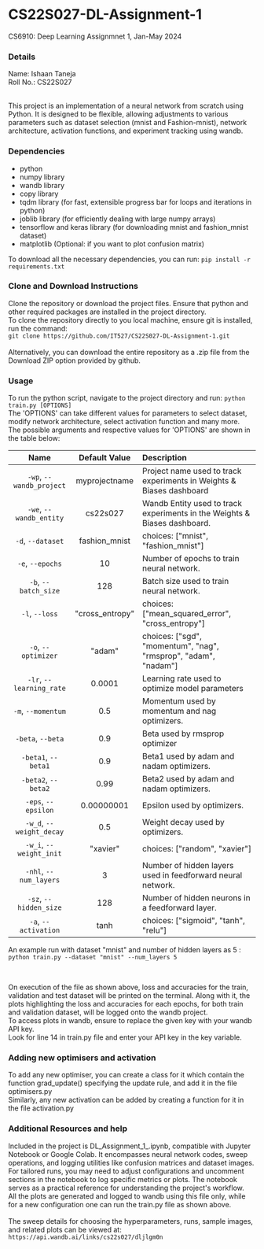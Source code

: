 # CS22S027-DL-Assignment-1
CS6910: Deep Learning Assignmnet 1, Jan-May 2024

### Details
Name: Ishaan Taneja </br>
Roll No.: CS22S027 </br>
</br>

This project is an implementation of a neural network from scratch using Python. It is designed to be flexible, allowing adjustments to various parameters such as dataset selection (mnist and Fashion-mnist), network architecture, activation functions, and experiment tracking using wandb.


### Dependencies
 - python
 - numpy library
 - wandb library
 - copy library
 - tqdm library (for fast, extensible progress bar for loops and iterations in python)
 - joblib library (for efficiently dealing with large numpy arrays)
 - tensorflow and keras library (for downloading mnist and fashion_mnist dataset)
 - matplotlib (Optional: if you want to plot confusion matrix)

To download all the necessary dependencies, you can run: `pip install -r requirements.txt`


### Clone and Download Instructions
Clone the repository or download the project files. Ensure that python and other required packages are installed in the project directory.</br>
To clone the repository directly to you local machine, ensure git is installed, run the command: 
</br>
`git clone https://github.com/IT527/CS22S027-DL-Assignment-1.git`
</br>
</br>
Alternatively, you can download the entire repository as a .zip file from the Download ZIP option provided by github.


### Usage
To run the python script, navigate to the project directory and run: `python train.py [OPTIONS]`
</br>
The 'OPTIONS' can take different values for parameters to select dataset, modify network architecture, select activation function and many more.</br>
The possible arguments and respective values for 'OPTIONS' are shown in the table below:</br>

| Name | Default Value | Description |
| :---: | :-------------: | :----------- |
| `-wp`, `--wandb_project` | myprojectname | Project name used to track experiments in Weights & Biases dashboard |
| `-we`, `--wandb_entity` | cs22s027  | Wandb Entity used to track experiments in the Weights & Biases dashboard. |
| `-d`, `--dataset` | fashion_mnist | choices:  ["mnist", "fashion_mnist"] |
| `-e`, `--epochs` | 10 |  Number of epochs to train neural network.|
| `-b`, `--batch_size` | 128 | Batch size used to train neural network. | 
| `-l`, `--loss` | "cross_entropy" | choices:  ["mean_squared_error", "cross_entropy"] |
| `-o`, `--optimizer` | "adam" | choices:  ["sgd", "momentum", "nag", "rmsprop", "adam", "nadam"] | 
| `-lr`, `--learning_rate` | 0.0001 | Learning rate used to optimize model parameters | 
| `-m`, `--momentum` | 0.5 | Momentum used by momentum and nag optimizers. |
| `-beta`, `--beta` | 0.9 | Beta used by rmsprop optimizer | 
| `-beta1`, `--beta1` | 0.9 | Beta1 used by adam and nadam optimizers. | 
| `-beta2`, `--beta2` | 0.99 | Beta2 used by adam and nadam optimizers. |
| `-eps`, `--epsilon` | 0.00000001 | Epsilon used by optimizers. |
| `-w_d`, `--weight_decay` | 0.5 | Weight decay used by optimizers. |
| `-w_i`, `--weight_init` | "xavier" | choices:  ["random", "xavier"] | 
| `-nhl`, `--num_layers` | 3 | Number of hidden layers used in feedforward neural network. | 
| `-sz`, `--hidden_size` | 128 | Number of hidden neurons in a feedforward layer. |
| `-a`, `--activation` | tanh | choices:  ["sigmoid", "tanh", "relu"] |


An example run with dataset "mnist" and number of hidden layers as 5 : `python train.py --dataset "mnist" --num_layers 5`

</br>

On execution of the file as shown above, loss and accuracies for the train, validation and test dataset will be printed on the terminal. Along with it, the plots highlighting the loss and accuracies for each epochs, for both train and validation dataset, will be logged onto the wandb project.</br>
To access plots in wandb, ensure to replace the given key with your wandb API key.</br>
Look for line 14 in train.py file and enter your API key in the key variable.

### Adding new optimisers and activation
To add any new optimiser, you can create a class for it which contain the function grad_update() specifying the update rule, and add it in the file optimisers.py </br>
Similarly, any new activation can be added by creating a function for it in the file activation.py </br>

### Additional Resources and help
Included in the project is DL_Assignment_1_.ipynb, compatible with Jupyter Notebook or Google Colab. It encompasses neural network codes, sweep operations, and logging utilities like confusion matrices and dataset images. For tailored runs, you may need to adjust configurations and uncomment sections in the notebook to log specific metrics or plots. The notebook serves as a practical reference for understanding the project's workflow. </br>
All the plots are generated and logged to wandb using this file only, while for a new configuration one can run the train.py file as shown above.
</br>
</br>
The sweep details for choosing the hyperparameters, runs, sample images, and related plots can be viewed at: `https://api.wandb.ai/links/cs22s027/dljlgm0n`



